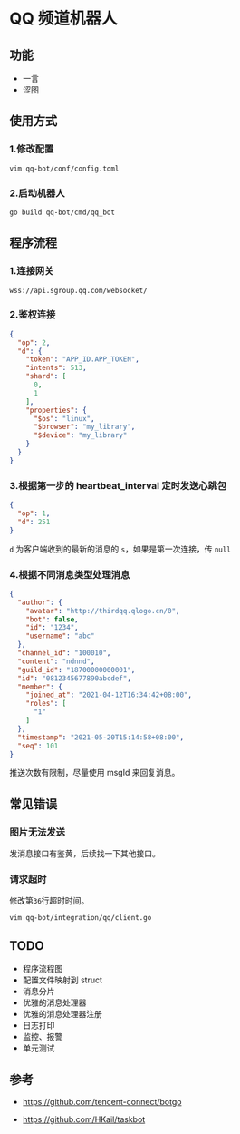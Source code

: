 # QQ 频道机器人

## 功能

* 一言
* 涩图

## 使用方式

### 1.修改配置

```
vim qq-bot/conf/config.toml
```

### 2.启动机器人

```bash
go build qq-bot/cmd/qq_bot
```

## 程序流程

### 1.连接网关

```
wss://api.sgroup.qq.com/websocket/
```

### 2.鉴权连接

```json
{
  "op": 2,
  "d": {
    "token": "APP_ID.APP_TOKEN",
    "intents": 513,
    "shard": [
      0,
      1
    ],
    "properties": {
      "$os": "linux",
      "$browser": "my_library",
      "$device": "my_library"
    }
  }
}
```

### 3.根据第一步的 heartbeat_interval 定时发送心跳包

```json
{
  "op": 1,
  "d": 251
}
```

`d` 为客户端收到的最新的消息的 `s`，如果是第一次连接，传 `null`

### 4.根据不同消息类型处理消息

```json
{
  "author": {
    "avatar": "http://thirdqq.qlogo.cn/0",
    "bot": false,
    "id": "1234",
    "username": "abc"
  },
  "channel_id": "100010",
  "content": "ndnnd",
  "guild_id": "18700000000001",
  "id": "0812345677890abcdef",
  "member": {
    "joined_at": "2021-04-12T16:34:42+08:00",
    "roles": [
      "1"
    ]
  },
  "timestamp": "2021-05-20T15:14:58+08:00",
  "seq": 101
}
```

推送次数有限制，尽量使用 msgId 来回复消息。

## 常见错误

### 图片无法发送

发消息接口有鉴黄，后续找一下其他接口。

### 请求超时

修改第`36`行超时时间。

```
vim qq-bot/integration/qq/client.go
```

## TODO

* 程序流程图
* 配置文件映射到 struct
* 消息分片
* 优雅的消息处理器
* 优雅的消息处理器注册
* 日志打印
* 监控、报警
* 单元测试

## 参考

* https://github.com/tencent-connect/botgo

* https://github.com/HKail/taskbot